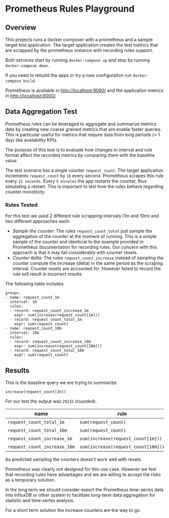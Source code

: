 # Prometheus Rules Playground

## Overview

This projects runs a docker composer with a prometheus and a sample target test application. The target application creates the test metrics that are scrapped by the prometheus instance with recording rules support.
 
Both services start by running `docker-compose up` and stop by running `docker-compose down`. 

If you need to rebuild the apps or try a new configuraiton run `docker-compose build`.

Prometheus is available in  <http://localhost:9090/> and the application metrics in <http://localhost:8000/>.

## Data Aggregation Test

Prometheus rules can be leveraged to aggregate and summarize metrics data by creating new coarse grained metrics that are enable faster queries. This is particular useful for metrics that require data from long periods (> 1 day) like availability KPIs. 

The purpose of this test is to evaluate how changes in interval and rule format affect the recorded metrics by comparing them with the baseline value.

The test scenario has a single counter `request_count`. The target application increments `request_count` by `10` every second. Prometheus scrapes this rule every `15 seconds`. Every `5 minutes` the app restarts the counter, thus simulating a restart. This is important to test how the rules behave regarding counter monoticity. 

### Rules Tested 

For this test we used 2 different rule scrapping intervals (1m and 10m) and two different approaches each:

   - *Sample the counter*: The rules `request_count_total` just sample the aggregation of the counter at the moment of running. This is a simple sample of the counter and identicial to the example provided in Prometheus documentation for recording rules. Our concern with this approach is that it may fail considerably with counter resets.
   - *Counter delta*: The rules `request_count_increase` instead of sampling the counter compute the increase (delta) in the same period as the scraping interval. Counter resets are accounted for. However failed to record the rule will result in incorrect results. 

   
The following table includes 
   

```
groups:
- name: request_count_1m
  interval: 1m
  rules:
  - record: request_count_increase_1m
    expr: sum(increase(request_count[1m]))
  - record: request_count_total_1m
    expr: sum(request_count)
- name: request_count_10m
  interval: 10m
  rules:
  - record: request_count_increase_10m
    expr: sum(increase(request_count[10m]))
  - record: request_count_total_10m
    expr: sum(request_count)
```

## Results 

This is the baseline query we are trying to summarize:

```increase(request_count[1h])```

For our test the output was `29232` (rounded).

|name|rule|query|result|error|
|---|---|---|---:|---:|
|`request_count_total_1m`|`sum(request_count)`|`increase(request_count_total_1m[1h])`|	26705| -9% |
|`request_count_total_10m`|`sum(request_count)`|`increase(request_count_total_10m[1h])`|	81834| 180% |
|`request_count_increase_1m`|`sum(increase(request_count[1m]))`|`sum_over_time(request_count_increase_1m[1h])`|28298| -3% |
|`request_count_increase_10m`|`sum(increase(request_count[10m]))`|`sum_over_time(request_count_increase_10m[1h])`|29056| -1% |

As predicted sampling the counters doesn't work well with resets.

Prometheus was clearly not designed for this use case. However we feel that recording rules have advantages and we are willing to accept the risks as a temporary solution.

In the long term we should consider export the Prometheus time-series data into InfluxDB or other system to facilitate long-term data aggregation for statistic and time-series analysis.

For a short term solution the increase counters are the way to go.